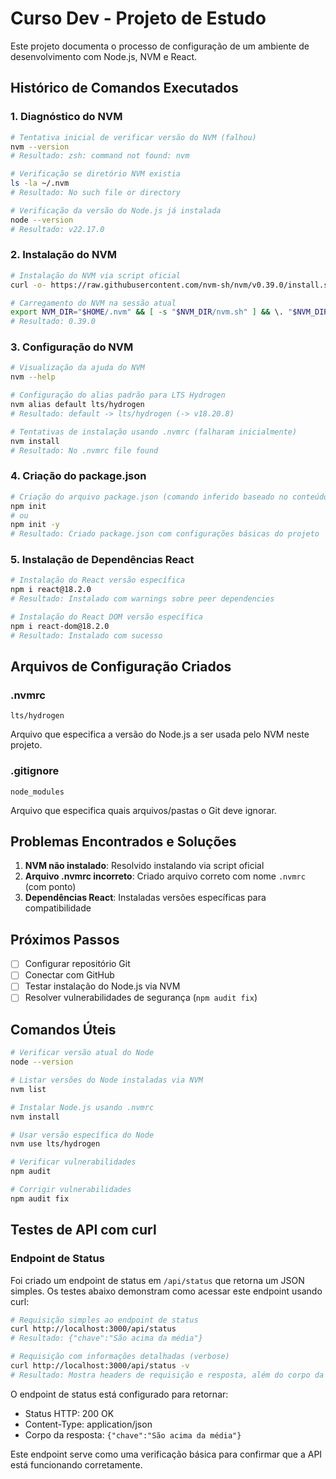 # Curso Dev - Projeto de Estudo

Este projeto documenta o processo de configuração de um ambiente de desenvolvimento com Node.js, NVM e React.

## Histórico de Comandos Executados

### 1. Diagnóstico do NVM

```bash
# Tentativa inicial de verificar versão do NVM (falhou)
nvm --version
# Resultado: zsh: command not found: nvm

# Verificação se diretório NVM existia
ls -la ~/.nvm
# Resultado: No such file or directory

# Verificação da versão do Node.js já instalada
node --version
# Resultado: v22.17.0
```

### 2. Instalação do NVM

```bash
# Instalação do NVM via script oficial
curl -o- https://raw.githubusercontent.com/nvm-sh/nvm/v0.39.0/install.sh | bash

# Carregamento do NVM na sessão atual
export NVM_DIR="$HOME/.nvm" && [ -s "$NVM_DIR/nvm.sh" ] && \. "$NVM_DIR/nvm.sh" && nvm --version
# Resultado: 0.39.0
```

### 3. Configuração do NVM

```bash
# Visualização da ajuda do NVM
nvm --help

# Configuração do alias padrão para LTS Hydrogen
nvm alias default lts/hydrogen
# Resultado: default -> lts/hydrogen (-> v18.20.8)

# Tentativas de instalação usando .nvmrc (falharam inicialmente)
nvm install
# Resultado: No .nvmrc file found
```

### 4. Criação do package.json

```bash
# Criação do arquivo package.json (comando inferido baseado no conteúdo)
npm init
# ou
npm init -y
# Resultado: Criado package.json com configurações básicas do projeto
```

### 5. Instalação de Dependências React

```bash
# Instalação do React versão específica
npm i react@18.2.0
# Resultado: Instalado com warnings sobre peer dependencies

# Instalação do React DOM versão específica
npm i react-dom@18.2.0
# Resultado: Instalado com sucesso
```

## Arquivos de Configuração Criados

### .nvmrc

```
lts/hydrogen
```

Arquivo que especifica a versão do Node.js a ser usada pelo NVM neste projeto.

### .gitignore

```
node_modules
```

Arquivo que especifica quais arquivos/pastas o Git deve ignorar.

## Problemas Encontrados e Soluções

1. **NVM não instalado**: Resolvido instalando via script oficial
2. **Arquivo .nvmrc incorreto**: Criado arquivo correto com nome `.nvmrc` (com ponto)
3. **Dependências React**: Instaladas versões específicas para compatibilidade

## Próximos Passos

- [ ] Configurar repositório Git
- [ ] Conectar com GitHub
- [ ] Testar instalação do Node.js via NVM
- [ ] Resolver vulnerabilidades de segurança (`npm audit fix`)

## Comandos Úteis

```bash
# Verificar versão atual do Node
node --version

# Listar versões do Node instaladas via NVM
nvm list

# Instalar Node.js usando .nvmrc
nvm install

# Usar versão específica do Node
nvm use lts/hydrogen

# Verificar vulnerabilidades
npm audit

# Corrigir vulnerabilidades
npm audit fix
```

## Testes de API com curl

### Endpoint de Status

Foi criado um endpoint de status em `/api/status` que retorna um JSON simples. Os testes abaixo demonstram como acessar este endpoint usando curl:

```bash
# Requisição simples ao endpoint de status
curl http://localhost:3000/api/status
# Resultado: {"chave":"São acima da média"}

# Requisição com informações detalhadas (verbose)
curl http://localhost:3000/api/status -v
# Resultado: Mostra headers de requisição e resposta, além do corpo da resposta
```

O endpoint de status está configurado para retornar:

- Status HTTP: 200 OK
- Content-Type: application/json
- Corpo da resposta: `{"chave":"São acima da média"}`

Este endpoint serve como uma verificação básica para confirmar que a API está funcionando corretamente.
